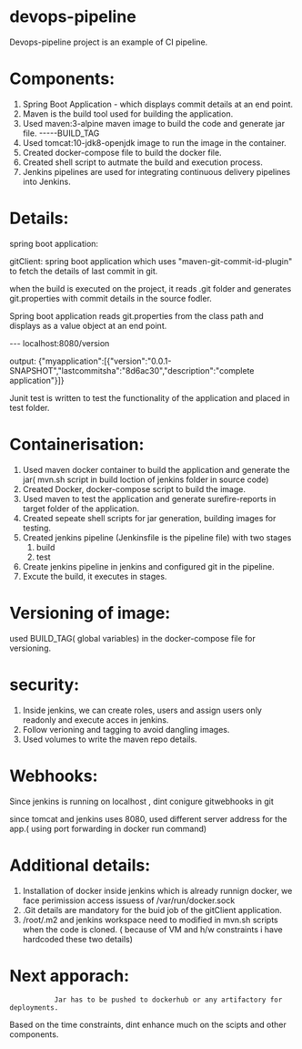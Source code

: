 # devops-pipeline

Devops-pipeline project is an example of CI pipeline.

Components:
==========

1. Spring Boot Application - which displays commit details at an end point.
2. Maven is the build tool used for building the application.
3. Used maven:3-alpine maven image to build the code and generate jar file.  -----BUILD_TAG
4. Used tomcat:10-jdk8-openjdk image to run the image in the container.
5. Created docker-compose file to build the docker file.
6. Created shell script to autmate the build and execution process.
7. Jenkins pipelines are used for integrating continuous delivery pipelines into Jenkins.

Details:
========
 
 spring boot application:
 
 gitClient: spring boot application which uses "maven-git-commit-id-plugin" to fetch the details of last commit in git.
 
 when the build is executed on the project, it reads .git folder and generates git.properties with commit details in the source fodler.
 
 Spring boot application reads git.properties from the class path and displays as a value object at an end point.
 
 --- localhost:8080/version
 
 output:   {"myapplication":[{"version":"0.0.1-SNAPSHOT","lastcommitsha":"8d6ac30","description":"complete application"}]}
 
 Junit test is written to test the functionality of the application and placed in test folder.
 
 Containerisation:
 ================
 
 1. Used maven docker container to build the application and generate the jar( mvn.sh script in build loction of jenkins folder in source code)
 2. Created Docker, docker-compose script to build the image.
 3. Used maven to test the application and generate surefire-reports in target folder of the application.
 4. Created sepeate shell scripts for jar generation, building images for testing.
 5. Created jenkins pipeline (Jenkinsfile is the pipeline file) with two stages 
      1. build
      2. test
 6. Create jenkins pipeline in jenkins and configured git in the pipeline.
 7. Excute the build, it executes in stages.
 
 Versioning of image: 
 ==================
 used BUILD_TAG( global variables)  in the docker-compose file for versioning.
 
 security:
 =========
  1. Inside jenkins, we can create roles, users and assign users only readonly and execute acces in jenkins.
  2. Follow verioning and tagging to avoid dangling images.
  3. Used volumes to write the maven repo details.
  
  
  Webhooks:
  ==========
   Since jenkins is running on localhost , dint conigure gitwebhooks in git
   
   since tomcat and jenkins uses 8080, used different server address for the app.( using port forwarding in docker run command)
   

 
 
Additional details:
 =======
 
1.   Installation of docker inside jenkins which is already runnign docker, we face perimission access issuess of /var/run/docker.sock
2.   .Git details are mandatory for the buid job of the gitClient application.
3.    /root/.m2 and jenkins workspace need to modified in mvn.sh scripts when the code is cloned. ( because of VM and h/w constraints i have hardcoded these two details)
 
 
 Next apporach: 
 ============= 
               Jar has to be pushed to dockerhub or any artifactory for deployments.
               
               
 Based on the time constraints, dint enhance much on the scipts and other components.
 
 
 
 

 
 
